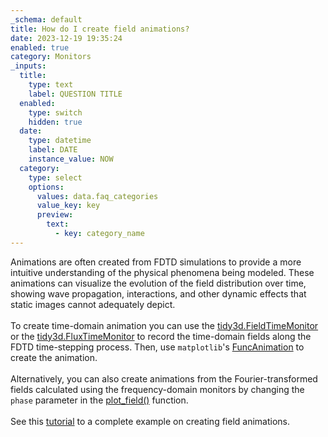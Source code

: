 ```yaml
---
_schema: default
title: How do I create field animations?
date: 2023-12-19 19:35:24
enabled: true
category: Monitors
_inputs:
  title:
    type: text
    label: QUESTION TITLE
  enabled:
    type: switch
    hidden: true
  date:
    type: datetime
    label: DATE
    instance_value: NOW
  category:
    type: select
    options:
      values: data.faq_categories
      value_key: key
      preview:
        text:
          - key: category_name
---
```

<div>Animations are often created from FDTD simulations to provide a more intuitive understanding of the physical phenomena being modeled. These animations can visualize the evolution of the field distribution over time, showing wave propagation, interactions, and other dynamic effects that static images cannot adequately depict.&nbsp;</div>

<div> </div>

<div>To create time-domain animation you can use the&nbsp;<a target="_blank" rel="noopener" href="https://docs.flexcompute.com/projects/tidy3d/en/latest/_autosummary/tidy3d.FieldTimeMonitor.html#tidy3d.FieldTimeMonitor">tidy3d.FieldTimeMonitor</a> or the&nbsp;<a target="_blank" rel="noopener" href="https://docs.flexcompute.com/projects/tidy3d/en/latest/_autosummary/tidy3d.FluxTimeMonitor.html#tidy3d.FluxTimeMonitor">tidy3d.FluxTimeMonitor</a> to record the time-domain fields along the FDTD time-stepping process. Then, use&nbsp;<code>matplotlib</code>'s&nbsp;<a target="_blank" rel="noopener" href="https://matplotlib.org/stable/api/_as_gen/matplotlib.animation.FuncAnimation.html">FuncAnimation</a>&nbsp;to create the animation.</div>

<div> </div>

<div>Alternatively, you can also create animations from the Fourier-transformed fields calculated using the frequency-domain monitors by changing the <code>phase</code> parameter in the&nbsp;<a target="_blank" rel="noopener" href="https://docs.flexcompute.com/projects/tidy3d/en/latest/_autosummary/tidy3d.SimulationData.html#tidy3d.SimulationData.plot_field">plot_field()</a> function.</div>

<div> </div>

<div>See this <a href="https://www.flexcompute.com/tidy3d/examples/notebooks/AnimationTutorial/">tutorial</a> to a complete example on creating field animations.</div>